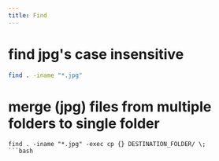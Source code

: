 ```yaml
---
title: Find
---
```


# find jpg's case insensitive
```bash
find . -iname "*.jpg"
```

# merge (jpg) files from multiple folders to single folder
```
find . -iname "*.jpg" -exec cp {} DESTINATION_FOLDER/ \;
```bash
